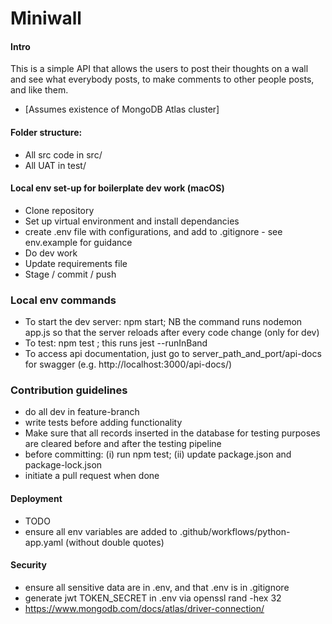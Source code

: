 # Miniwall

#### Intro
This is a simple API that allows the users to post their thoughts on a wall and see what everybody posts, to make comments to other people posts, and like them.
- [Assumes existence of MongoDB Atlas cluster] 

#### Folder structure:
- All src code in src/
- All UAT in test/

#### Local env set-up for boilerplate dev work (macOS)
- Clone repository
- Set up virtual environment and install dependancies
- create .env file with configurations, and add to .gitignore - see env.example for guidance
- Do dev work 
- Update requirements file
- Stage / commit / push
 
### Local env commands
- To start the dev server: npm start; NB the command runs nodemon app.js so that the server reloads after every code change (only for dev) 
- To test: npm test ; this runs jest --runInBand
- To access api documentation, just go to server_path_and_port/api-docs for swagger (e.g. http://localhost:3000/api-docs/)

### Contribution guidelines 
- do all dev in feature-branch
- write tests before adding functionality
- Make sure that all records inserted in the database for testing purposes are cleared before and after the testing pipeline
- before committing: (i) run npm test; (ii) update package.json and package-lock.json
- initiate a pull request when done

#### Deployment
- TODO
- ensure all env variables are added to .github/workflows/python-app.yaml (without double quotes)

#### Security
- ensure all sensitive data are in .env, and that .env is in .gitignore
- generate jwt TOKEN_SECRET in .env via openssl rand -hex 32 
- https://www.mongodb.com/docs/atlas/driver-connection/
